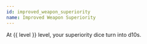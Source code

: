 ```yaml
---
id: improved_weapon_superiority
name: Improved Weapon Superiority
---
```

At {{ level }} level, your superiority dice turn into d10s.